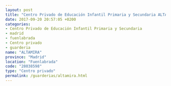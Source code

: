 ```yaml
---
layout: post
title: "Centro Privado de Educación Infantil Primaria y Secundaria ALTAMIRA"
date: 2017-09-20 20:57:05 +0200
categories:
- Centro Privado de Educación Infantil Primaria y Secundaria
- madrid
- fuenlabrada
- Centro privado
- guarderia
name: "ALTAMIRA"
province: "Madrid"
location: "Fuenlabrada"
code: "28038598"
type: "Centro privado"
permalink: /guarderias/altamira.html
---
```

